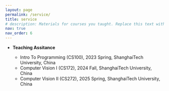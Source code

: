 ```yaml
---
layout: page
permalink: /service/
title: service
# description: Materials for courses you taught. Replace this text with your description.
nav: true
nav_order: 6
---
```

<!-- <p style="line-height:30%"> --> <!-- </p> -->
<ul>
 <li><strong>Teaching Assitance</strong></li>
  <ul>
  <li>Intro To Programming (CS100), 2023 Spring, ShanghaiTech University, China</li>
  <li>Computer Vision I (CS172), 2024 Fall, ShanghaiTech University, China</li>
  <li>Computer Vision II (CS272), 2025 Spring, ShanghaiTech University, China</li>
  </ul>
 <!-- <li><strong>Reviewer</strong></li>
  <ul>
  <li>Conference: CVPR, NeruIPS, ICML, IJCAI</li>
  <li>Journal: IEEE Transactions on Multimedia</li>
  </ul> -->
</ul>